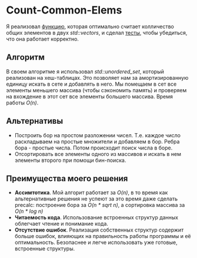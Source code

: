 # Count-Common-Elems
<!---
The goal of this project was to learn how to work with *GTEST* library.
So I implemented a **function**, which optimally **counts common elements in two std::vectors** and made some tests to ensure that it works correctly.
[Funtion's implementation](https://github.com/SweeetyFox/Count-Common-Elems/blob/master/count_common_elements.cpp)
[Tests](https://github.com/SweeetyFox/Count-Common-Elems/blob/master/count_common_elements_testing.cpp)
-->
Я реализовал [функцию](https://github.com/SweeetyFox/Count-Common-Elems/blob/master/count_common_elements.cpp), которая оптимально считает колличество общих элементов в двух *std::vectors*, и сделал [тесты](https://github.com/SweeetyFox/Count-Common-Elems/blob/master/count_common_elements_testing.cpp), чтобы убедиться, что она работает корректно.
## Алгоритм
В своем алгоритме я использовал *std::unordered_set*, который реализован на хеш-таблицах. Это позволяет нам за амортизированную единицу искать в сете и добавлять в него. Мы помещаем в сет все элементы меньшего массива (чтобы сэкономить память) и проверяем на вхождение в этот сет все элементы большего массива. Время работы *O(n)*.
## Альтернативы
* Построить бор на простом разложении чисел. Т.е. каждое число раскладываем на простые множители и добавляем в бор. Ребра бора - простые числа. Потом происходит поиск числа в боре.
* Отсортировать все элементы одного из массивов и искать в нем элементы второго при помощи бин-поиска.
## Преимущества моего решения
* **Ассимтотика**. Мой алгорит работает за *O(n)*, в то время как альтернативные решения не успеют за это время даже сделать precalc: построение бора за *O(n * sqrt n)*, а сортировка массива за *O(n * log n)*
* **Читаемость кода**. Использование встроенных структур данных облегчает чтение и понимание кода. 
* **Отсутствие ошибок**. Реализация собственных структур содержит больше ошибок, влияющих на правильность работы программы и её оптимальность. Безопаснее и легче использовать уже готовые, встроенные структуры.

